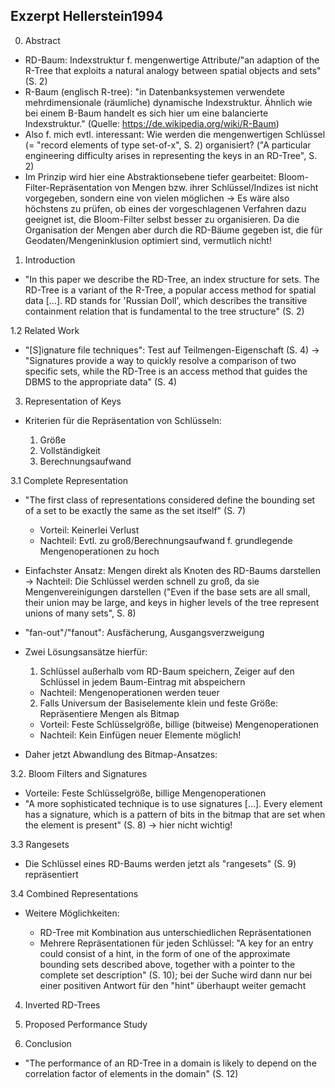 Exzerpt Hellerstein1994
-----------------------

0. Abstract

- RD-Baum: Indexstruktur f. mengenwertige Attribute/"an adaption of the R-Tree that exploits a natural analogy between spatial objects and sets" (S. 2)
- R-Baum (englisch R-tree): "in Datenbanksystemen verwendete mehrdimensionale (räumliche) dynamische Indexstruktur. Ähnlich wie bei einem B-Baum handelt es sich hier um eine balancierte Indexstruktur." (Quelle: https://de.wikipedia.org/wiki/R-Baum)
- Also f. mich evtl. interessant: Wie werden die mengenwertigen Schlüssel (= "record elements of type set-of-x", S. 2) organisiert? ("A particular engineering difficulty arises in representing the keys in an RD-Tree", S. 2)
- Im Prinzip wird hier eine Abstraktionsebene tiefer gearbeitet: Bloom-Filter-Repräsentation von Mengen bzw. ihrer Schlüssel/Indizes ist nicht vorgegeben, sondern eine von vielen möglichen -> Es wäre also höchstens zu prüfen, ob eines der vorgeschlagenen Verfahren dazu geeignet ist, die Bloom-Filter selbst besser zu organisieren. Da die Organisation der Mengen aber durch die RD-Bäume gegeben ist, die für Geodaten/Mengeninklusion optimiert sind, vermutlich nicht!

1. Introduction

- "In this paper we describe the RD-Tree, an index structure for sets. The RD-Tree is a variant of the R-Tree, a popular access method for spatial data [...]. RD stands for 'Russian Doll', which describes the transitive containment relation that is fundamental to the tree structure" (S. 2)

1.2 Related Work

- "[S]ignature file techniques": Test auf Teilmengen-Eigenschaft (S. 4) -> "Signatures provide a way to quickly resolve a comparison of two specific sets, while the RD-Tree is an access method that guides the DBMS to the appropriate data" (S. 4)

3. Representation of Keys

- Kriterien für die Repräsentation von Schlüsseln: 
	
	1. Größe
	2. Vollständigkeit
	3. Berechnungsaufwand

3.1 Complete Representation 

- "The first class of representations considered define the bounding set of a set to be exactly the same as the set itself" (S. 7)
	* Vorteil: Keinerlei Verlust
	* Nachteil: Evtl. zu groß/Berechnungsaufwand f. grundlegende Mengenoperationen zu hoch 
- Einfachster Ansatz: Mengen direkt als Knoten des RD-Baums darstellen -> Nachteil: Die Schlüssel werden schnell zu groß, da sie Mengenvereinigungen darstellen ("Even if the base sets are all small, their union may be large, and keys in higher levels of the tree represent unions of many sets", S. 8)
- "fan-out"/"fanout": Ausfächerung, Ausgangsverzweigung
- Zwei Lösungsansätze hierfür: 
	
	1. Schlüssel außerhalb vom RD-Baum speichern, Zeiger auf den Schlüssel in jedem Baum-Eintrag mit abspeichern 
	* Nachteil: Mengenoperationen werden teuer
	2. Falls Universum der Basiselemente klein und feste Größe: Repräsentiere Mengen als Bitmap 
	* Vorteil: Feste Schlüsselgröße, billige (bitweise) Mengenoperationen   
	* Nachteil: Kein Einfügen neuer Elemente möglich!

- Daher jetzt Abwandlung des Bitmap-Ansatzes: 

3.2. Bloom Filters and Signatures 

- Vorteile: Feste Schlüsselgröße, billige Mengenoperationen 
- "A more sophisticated technique is to use signatures [...]. Every element has a signature, which is a pattern of bits in the bitmap that are set when the element is present" (S. 8) -> hier nicht wichtig!

3.3 Rangesets

- Die Schlüssel eines RD-Baums werden jetzt als "rangesets" (S. 9) repräsentiert 

3.4 Combined Representations

- Weitere Möglichkeiten: 
	
	* RD-Tree mit Kombination aus unterschiedlichen Repräsentationen
	* Mehrere Repräsentationen für jeden Schlüssel: "A key for an entry could consist of a hint, in the form of one of the approximate bounding sets described above, together with a pointer to the complete set description" (S. 10); bei der Suche wird dann nur bei einer positiven Antwort für den "hint" überhaupt weiter gemacht 

4. Inverted RD-Trees

5. Proposed Performance Study

6. Conclusion 

- "The performance of an RD-Tree in a domain is likely to depend on the correlation factor of elements in the domain" (S. 12)
